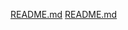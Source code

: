 [README.md](https://github.com/user-attachments/files/20794085/README.md)
[README.md](https://github.com/user-attachments/files/20794085/README.md)
